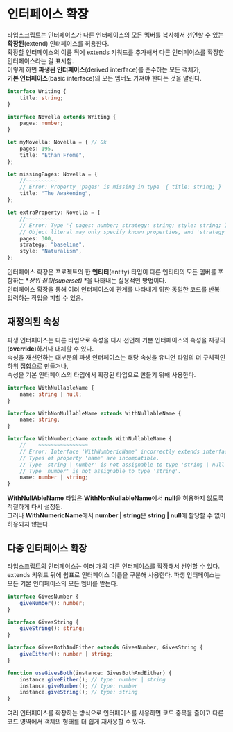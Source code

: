 # 인터페이스 확장
타입스크립트는 인터페이스가 다른 인터페이스의 모든 멤버를 복사해서 선언할 수 있는 **확장된**(extend) 인터페이스를 허용한다.  
확장할 인터페이스의 이름 뒤에 extends 키워드를 추가해서 다른 인터페이스를 확장한 인터페이스라는 걸 표시함.  
이렇게 하면 **파생된 인터페이스**(derived interface)를 준수하는 모든 객체가,  
**기본 인터페이스**(basic interface)의 모든 멤버도 가져야 한다는 것을 알린다.
```typescript
interface Writing {
    title: string;
}

interface Novella extends Writing {
    pages: number;
}

let myNovella: Novella = { // Ok
    pages: 195,
    title: "Ethan Frome",
};

let missingPages: Novella = {
    //~~~~~~~~~~
    // Error: Property 'pages' is missing in type '{ title: string; }' but required in type 'Novella'.
    title: "The Awakening",
};

let extraProperty: Novella = {
    //~~~~~~~~~~~
    // Error: Type '{ pages: number; strategy: string; style: string; }' is not assignable to type 'Novella'.
    // Object literal may only specify known properties, and 'strategy' does not exist in type 'Novella'.
    pages: 300,
    strategy: "baseline",
    style: "Naturalism",
};
```
인터페이스 확장은 프로젝트의 한 **엔티티**(entity) 타입이 다른 엔티티의 모든 멤버를 포함하는 **상위 집합(superset)* *을 나타내는 실용적인 방법이다.  
인터페이스 확장을 통해 여러 인터페이스에 관계를 나타내기 위한 동일한 코드를 반복 입력하는 작업을 피할 수 있음.

## 재정의된 속성
파생 인터페이스는 다른 타입으로 속성을 다시 선언해 기본 인터페이스의 속성을 재정의(**override**)하거나 대체할 수 있다.  
속성을 재선언하는 대부분의 파생 인터페이스는 해당 속성을 유니언 타입의 더 구체적인 하위 집합으로 만들거나,  
속성을 기본 인터페이스의 타입에서 확장된 타입으로 만들기 위해 사용한다.
```typescript
interface WithNullableName {
    name: string | null;
}

interface WithNonNullableName extends WithNullableName {
    name: string;
}

interface WithNumbericName extends WithNullableName {
    //    ~~~~~~~~~~~~~~~~
    // Error: Interface 'WithNumbericName' incorrectly extends interface 'WithNullableName'.
    // Types of property 'name' are incompatible.
    // Type 'string | number' is not assignable to type 'string | null'.
    // Type 'number' is not assignable to type 'string'.
    name: number | string;
}
```
**WithNullAbleName** 타입은 **WithNonNullableName**에서 **null**을 허용하지 않도록 적절하게 다시 설정됨.  
그러나 **WithNumericName**에서 **number | string**은 **string | null**에 할당할 수 없어 허용되지 않는다.

## 다중 인터페이스 확장
타입스크립트의 인터페이스는 여러 개의 다른 인터페이스를 확장해서 선언할 수 있다.  
extends 키워드 뒤에 쉼표로 인터페이스 이름을 구분해 사용한다. 
파생 인터페이스는 모든 기본 인터페이스의 모든 멤버를 받는다.   
```typescript
interface GivesNumber {
    giveNumber(): number;
}

interface GivesString {
    giveString(): string;
}

interface GivesBothAndEither extends GivesNumber, GivesString {
    giveEither(): number | string;
}

function useGivesBoth(instance: GivesBothAndEither) {
    instance.giveEither(); // type: number | string
    instance.giveNumber(); // type: number
    instance.giveString(); // type: string
}
```
여러 인터페이스를 확장하는 방식으로 인터페이스를 사용하면 코드 중복을 줄이고 다른 코드 영역에서 객체의 형태를 더 쉽게 재사용할 수 있다.